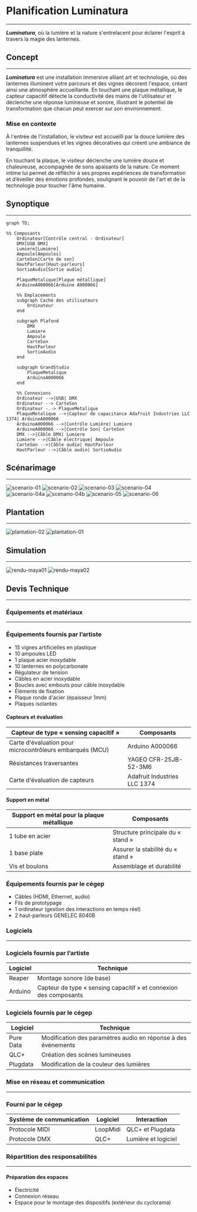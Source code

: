 # Planification Luminatura
---

***Luminatura***, où la lumière et la nature s'entrelacent pour éclairer l'esprit à travers la magie des lanternes.

## Concept
---

***Luminatura*** est une installation immersive alliant art et technologie, où des lanternes illuminent votre parcours et des vignes décorent l'espace, créant ainsi une atmosphère accueillante. En touchant une plaque métallique, le capteur capacitif détecte la conductivité des mains de l'utilisateur et déclenche une réponse lumineuse et sonore, illustrant le potentiel de transformation que chacun peut exercer sur son environnement.

### Mise en contexte

À l'entrée de l'installation, le visiteur est accueilli par la douce lumière des lanternes suspendues et les vignes décoratives qui créent une ambiance de tranquillité.

En touchant la plaque, le visiteur déclenche une lumière douce et chaleureuse, accompagnée de sons apaisants de la nature. Ce moment intime lui permet de réfléchir à ses propres expériences de transformation et d’éveiller des émotions profondes, soulignant le pouvoir de l'art et de la technologie pour toucher l'âme humaine.

## Synoptique
---
```mermaid
graph TD;

%% Composants
    Ordinateur[Contrôle central - Ordinateur]
    DMX[USB DMX]
    Lumiere[Lumière]
    Ampoule[Ampoules]
    CarteSon[Carte de son]
    HautParleur[Haut-parleurs]
    SortieAudio[Sortie audio]

    PlaqueMetalique[Plaque métallique]
    ArduinoA000066[Arduino A000066]

    %% Emplacements
    subgraph Caché des utilisateurs
        Ordinateur
    end

    subgraph Plafond
        DMX
        Lumiere
        Ampoule 
        CarteSon
        HautParleur
        SortieAudio
    end

    subgraph GrandStudio
        PlaqueMetalique
        ArduinoA000066
    end

    %% Connexions
    Ordinateur -->|USB| DMX
    Ordinateur --> CarteSon
    Ordinateur -.-> PlaqueMetalique
    PlaqueMetalique -->|Capteur de capacitance Adafruit Industries LLC 1374| ArduinoA000066
    ArduinoA000066 -->|Contrôle Lumière| Lumiere
    ArduinoA000066 -->|Contrôle Son| CarteSon
    DMX -->|Câble DMX| Lumiere
    Lumiere -->|Câble électrique| Ampoule
    CarteSon -->|Câble audio| HautParleur
    HautParleur -->|Câble audio| SortieAudio

```

## Scénarimage
---

![scenario-01](https://github.com/user-attachments/assets/e597c977-b1c5-4dfd-8b9c-83bfbe3e72b0)
![scenario-02](https://github.com/user-attachments/assets/ecc1e5af-1933-4973-9602-2ac58491bcbc)
![scenario-03](https://github.com/user-attachments/assets/f8774a51-9381-4b0a-98d5-d689ee50e82e)
![scenario-04](https://github.com/user-attachments/assets/a19fff93-4384-4fa9-9a9b-584257b17cc7)
![scenario-04a](https://github.com/user-attachments/assets/bf37e673-a302-4bf9-bcf9-1136d143d3d2)
![scenario-04b](https://github.com/user-attachments/assets/f0736406-3102-43ae-bf77-663714c9afeb)
![scenario-05](https://github.com/user-attachments/assets/fea4d88f-dbbd-4661-ba69-dd6fbaa159cb)
![scenario-06](https://github.com/user-attachments/assets/17ce3b5c-8e26-4f5f-9548-8fe42c1f8353)


## Plantation
---
![plantation-02](https://github.com/user-attachments/assets/a826c99c-b615-466d-a76e-416cb2f87f71)
![plantation-01](https://github.com/user-attachments/assets/d5622349-2009-4c0f-9889-24cc2a8d405c)

## Simulation
---
![rendu-maya01](https://github.com/user-attachments/assets/89536243-ae79-42b5-87bd-fa09cee2df51)
![rendu-maya02](https://github.com/user-attachments/assets/b75b4c48-65fb-4327-9752-b4b08994befc)

## Devis Technique
---
### Équipements et matériaux
---
### Équipements fournis par l’artiste

- 15 vignes artificielles en plastique 
- 10 ampoules LED 
- 1 plaque acier inoxydable 
- 10 lanternes en polycarbonate
- Régulateur de tension
- Câbles en acier inoxydable
- Boucles avec embouts pour câble inoxydable
- Éléments de fixation
- Plaque ronde d'acier (épaisseur 1mm)
- Plaques isolantes 
  
#### Capteurs et évaluation

| Capteur de type « sensing capacitif »                    | Composants                   |
| -------------------------------------------------------- | ---------------------------- |
| Carte d'évaluation pour microcontrôleurs embarqués (MCU) | Arduino A000066              |
| Résistances traversantes                                 | YAGEO CFR-25JB-52-3M6        |
| Carte d'évaluation de capteurs                           | Adafruit Industries LLC 1374 |

#### Support en métal

| Support en métal pour la plaque métallique | Composants                        |
| ------------------------------------------ | --------------------------------- |
| 1 tube en acier                            | Structure principale du « stand » |
| 1 base plate                               | Assurer la stabilité du « stand » |
| Vis et boulons                             | Assemblage et durabilité          |

### Équipements fournis par le cégep

- Câbles (HDMI, Ethernet, audio)
- Fils de prototypage
- 1 ordinateur (gestion des interactions en temps réel)
- 2 haut-parleurs GENELEC 8040B

### Logiciels 

---
### Logiciels fournis par l’artiste
  
| Logiciel | Technique                                                         |
| -------- | ----------------------------------------------------------------- |
| Reaper   | Montage sonore (de base)                                          |
| Arduino  | Capteur de type « sensing capacitif » et connexion des composants |

### Logiciels fournis par le cégep

| Logiciel  | Technique                                                     |
| --------- | ------------------------------------------------------------- |
| Pure Data | Modification des paramètres audio en réponse à des événements |
| QLC+      | Création des scènes lumineuses                                |
| Plugdata  | Modification de la couleur des lumières                       |

### Mise en réseau et communication

---
### Fourni par le cégep

| Système de communication | Logiciel | Interaction         |
| ------------------------ | -------- | ------------------- |
| Protocole MIDI           | LoopMidi | QLC+ et Plugdata    |
| Protocole DMX            | QLC+     | Lumière et logiciel |

### Répartition des responsabilités
---
#### Préparation des espaces

* Électricité
* Connexion réseau
* Espace pour le montage des dispositifs (extérieur du cyclorama)
